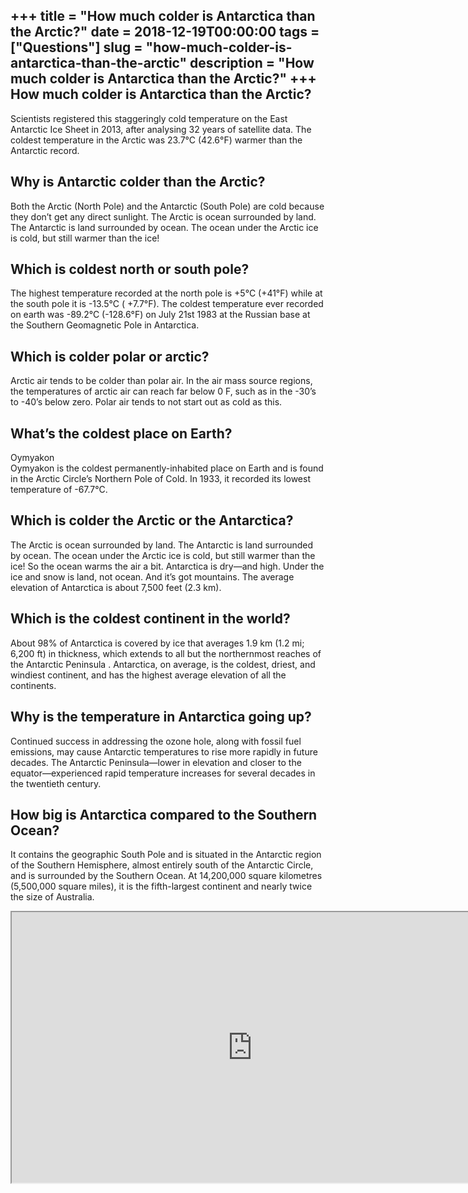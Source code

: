 +++
title = "How much colder is Antarctica than the Arctic?"
date = 2018-12-19T00:00:00
tags = ["Questions"]
slug = "how-much-colder-is-antarctica-than-the-arctic"
description = "How much colder is Antarctica than the Arctic?"
+++
How much colder is Antarctica than the Arctic?
----------------------------------------------

Scientists registered this staggeringly cold temperature on the East Antarctic Ice Sheet in 2013, after analysing 32 years of satellite data. The coldest temperature in the Arctic was 23.7°C (42.6°F) warmer than the Antarctic record.

Why is Antarctic colder than the Arctic?
----------------------------------------

Both the Arctic (North Pole) and the Antarctic (South Pole) are cold because they don’t get any direct sunlight. The Arctic is ocean surrounded by land. The Antarctic is land surrounded by ocean. The ocean under the Arctic ice is cold, but still warmer than the ice!

Which is coldest north or south pole?
-------------------------------------

The highest temperature recorded at the north pole is +5°C (+41°F) while at the south pole it is -13.5°C ( +7.7°F). The coldest temperature ever recorded on earth was -89.2°C (-128.6°F) on July 21st 1983 at the Russian base at the Southern Geomagnetic Pole in Antarctica.

Which is colder polar or arctic?
--------------------------------

Arctic air tends to be colder than polar air. In the air mass source regions, the temperatures of arctic air can reach far below 0 F, such as in the -30’s to -40’s below zero. Polar air tends to not start out as cold as this.

What’s the coldest place on Earth?
----------------------------------

Oymyakon  
Oymyakon is the coldest permanently-inhabited place on Earth and is found in the Arctic Circle’s Northern Pole of Cold. In 1933, it recorded its lowest temperature of -67.7°C.

Which is colder the Arctic or the Antarctica?
---------------------------------------------

The Arctic is ocean surrounded by land. The Antarctic is land surrounded by ocean. The ocean under the Arctic ice is cold, but still warmer than the ice! So the ocean warms the air a bit. Antarctica is dry—and high. Under the ice and snow is land, not ocean. And it’s got mountains. The average elevation of Antarctica is about 7,500 feet (2.3 km).

Which is the coldest continent in the world?
--------------------------------------------

About 98% of Antarctica is covered by ice that averages 1.9 km (1.2 mi; 6,200 ft) in thickness, which extends to all but the northernmost reaches of the Antarctic Peninsula . Antarctica, on average, is the coldest, driest, and windiest continent, and has the highest average elevation of all the continents.

Why is the temperature in Antarctica going up?
----------------------------------------------

Continued success in addressing the ozone hole, along with fossil fuel emissions, may cause Antarctic temperatures to rise more rapidly in future decades. The Antarctic Peninsula—lower in elevation and closer to the equator—experienced rapid temperature increases for several decades in the twentieth century.

How big is Antarctica compared to the Southern Ocean?
-----------------------------------------------------

It contains the geographic South Pole and is situated in the Antarctic region of the Southern Hemisphere, almost entirely south of the Antarctic Circle, and is surrounded by the Southern Ocean. At 14,200,000 square kilometres (5,500,000 square miles), it is the fifth-largest continent and nearly twice the size of Australia.

<iframe allow="accelerometer; autoplay; clipboard-write; encrypted-media; gyroscope; picture-in-picture" allowfullscreen="" class="__youtube_prefs__  epyt-is-override  no-lazyload" data-no-lazy="1" data-origheight="433" data-origwidth="770" data-skipgform_ajax_framebjll="" height="433" id="_ytid_65719" loading="lazy" src="https://www.youtube.com/embed/Q6XvmWBR5XE?enablejsapi=1&autoplay=0&cc_load_policy=0&cc_lang_pref=&iv_load_policy=1&loop=0&modestbranding=0&rel=1&fs=1&playsinline=0&autohide=2&theme=dark&color=red&controls=1&" title="YouTube player" width="770"></iframe>